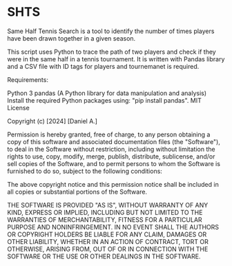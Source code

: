 # SHTS

Same Half Tennis Search is a tool to identify the number of times players have been drawn together in a given season. 

This script uses Python to trace the path of two players and check if they were in the same half in a tennis tournament. It is written with Pandas library and a CSV file with ID tags for players and tournemanet is required.

Requirements:

Python 3
pandas (A Python library for data manipulation and analysis) Install the required Python packages using: "pip install pandas".
MIT License

Copyright (c) [2024] [Daniel A.]

Permission is hereby granted, free of charge, to any person obtaining a copy of this software and associated documentation files (the "Software"), to deal in the Software without restriction, including without limitation the rights to use, copy, modify, merge, publish, distribute, sublicense, and/or sell copies of the Software, and to permit persons to whom the Software is furnished to do so, subject to the following conditions:

The above copyright notice and this permission notice shall be included in all copies or substantial portions of the Software.

THE SOFTWARE IS PROVIDED "AS IS", WITHOUT WARRANTY OF ANY KIND, EXPRESS OR IMPLIED, INCLUDING BUT NOT LIMITED TO THE WARRANTIES OF MERCHANTABILITY, FITNESS FOR A PARTICULAR PURPOSE AND NONINFRINGEMENT. IN NO EVENT SHALL THE AUTHORS OR COPYRIGHT HOLDERS BE LIABLE FOR ANY CLAIM, DAMAGES OR OTHER LIABILITY, WHETHER IN AN ACTION OF CONTRACT, TORT OR OTHERWISE, ARISING FROM, OUT OF OR IN CONNECTION WITH THE SOFTWARE OR THE USE OR OTHER DEALINGS IN THE SOFTWARE.
